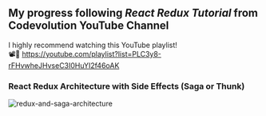 ## My progress following <i>React Redux Tutorial</i> from Codevolution YouTube Channel
I highly recommend watching this YouTube playlist! <br /> 📽️📑
https://youtube.com/playlist?list=PLC3y8-rFHvwheJHvseC3I0HuYI2f46oAK

### React Redux Architecture with Side Effects (Saga or Thunk)
![redux-and-saga-architecture](https://user-images.githubusercontent.com/54215462/195997215-ebff5480-2b48-46f4-9121-42206791bbe1.png)
